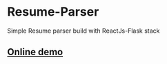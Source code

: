 # Resume-Parser
Simple Resume parser build with ReactJs-Flask stack

## [Online demo](https://resume-parser-k2vh.vercel.app/)
